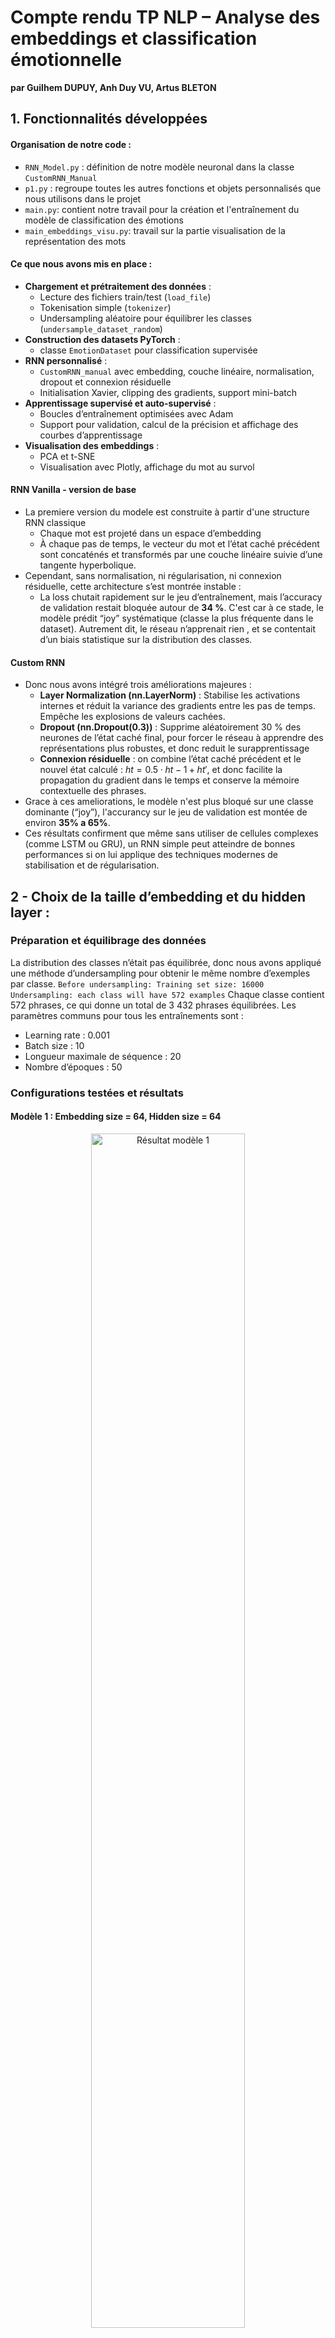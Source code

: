 # Compte rendu TP NLP – Analyse des embeddings et classification émotionnelle
**par Guilhem DUPUY, Anh Duy VU, Artus BLETON**

## 1. Fonctionnalités développées

#### Organisation de notre code :
- `RNN_Model.py` : définition de notre modèle neuronal dans la classe `CustomRNN_Manual`
- `p1.py` : regroupe toutes les autres fonctions et objets personnalisés que nous utilisons dans le projet
- `main.py`: contient notre travail pour la création et l'entraînement du modèle de classification des émotions
- `main_embeddings_visu.py`: travail sur la partie visualisation de la représentation des mots

#### Ce que nous avons mis en place :
- **Chargement et prétraitement des données** :
  - Lecture des fichiers train/test (`load_file`)
  - Tokenisation simple (`tokenizer`)
  - Undersampling aléatoire pour équilibrer les classes (`undersample_dataset_random`)
- **Construction des datasets PyTorch** :
  - classe `EmotionDataset` pour classification supervisée
- **RNN personnalisé** :
  - `CustomRNN_manual` avec embedding, couche linéaire, normalisation, dropout et connexion résiduelle
  - Initialisation Xavier, clipping des gradients, support mini-batch
- **Apprentissage supervisé et auto-supervisé** :
  - Boucles d’entraînement optimisées avec Adam
  - Support pour validation, calcul de la précision et affichage des courbes d’apprentissage
- **Visualisation des embeddings** :
  - PCA et t-SNE
  - Visualisation avec Plotly, affichage du mot au survol

#### RNN Vanilla - version de base
- La premiere version du modele est construite à partir d'une structure RNN classique
  - Chaque mot est projeté dans un espace d’embedding
  - À chaque pas de temps, le vecteur du mot et l’état caché précédent sont concaténés et transformés par une couche linéaire suivie d’une tangente hyperbolique.
- Cependant, sans normalisation, ni régularisation, ni connexion résiduelle, cette architecture s’est montrée instable :
  - La loss chutait rapidement sur le jeu d’entraînement, mais l’accuracy de validation restait bloquée autour de **34 %**. C'est car à ce stade, le modèle prédit “joy” systématique (classe la plus fréquente dans le dataset). Autrement dit, le réseau n’apprenait rien , et se contentait d’un biais statistique sur la distribution des classes.

#### Custom RNN
- Donc nous avons intégré trois améliorations majeures :
  - **Layer Normalization (nn.LayerNorm)** : Stabilise les activations internes et réduit la variance des gradients entre les pas de temps. Empêche les explosions de valeurs cachées.
  - **Dropout (nn.Dropout(0.3))** : Supprime aléatoirement 30 % des neurones de l’état caché final, pour forcer le réseau à apprendre des représentations plus robustes, et donc reduit le surapprentissage
  - **Connexion résiduelle** : on combine l’état caché précédent et le nouvel état calculé : $ht​=0.5⋅ht−1​+ht′​$ , et donc facilite la propagation du gradient dans le temps et conserve la mémoire contextuelle des phrases.
- Grace à ces ameliorations, le modèle n'est plus bloqué sur une classe dominante (“joy”), l'accurancy sur le jeu de validation est montée de environ **35% a 65%**.
- Ces résultats confirment que même sans utiliser de cellules complexes (comme LSTM ou GRU), un RNN simple peut atteindre de bonnes performances si on lui applique des techniques modernes de stabilisation et de régularisation.

## 2 - Choix de la taille d’embedding et du hidden layer :
### Préparation et équilibrage des données
La distribution des classes n’était pas équilibrée, donc nous avons appliqué une méthode d’undersampling pour obtenir le même nombre d’exemples par classe.
`
Before undersampling:
Training set size: 16000
Undersampling: each class will have 572 examples
`
Chaque classe contient 572 phrases, ce qui donne un total de 3 432 phrases équilibrées. Les paramètres communs pour tous les entraînements sont :
- Learning rate : 0.001
- Batch size : 10
- Longueur maximale de séquence : 20
- Nombre d’époques : 50

### Configurations testées et résultats
#### Modèle 1 : Embedding size = 64, Hidden size = 64
<p align="center">
  <img src="Figure_64_64.png" alt="Résultat modèle 1" width="70%">
  <img src="Figure_64_64_confusionmatrix.png" alt="Matrice de confusion modèle 1" width="70%">
</p>
- Résultats d’entraînement : la perte (loss) baisse de **2.08 à 0.02**, l’accuracy atteint environ **53 %**.
- Validation : **Accuracy = 50.00 %.**
- Confusions fréquentes entre anger/sadness, et joy/love/sadness
- Le modèle apprend bien, mais la taille 64 est un peu petite pour représenter les mots correctement.

#### Modèle 2 : Embedding size = 64, Hidden size = 128
<p align="center">
<img src="Figure_64_128.png" alt="Résultat modèle 2" width="70%">
<img src="Figure_64_128_confusionmatrix.png" alt="Matrice de confusion modèle 2" width="70%">
</p>
- Résultats d’entraînement : loss de **2.14 à 0.02**, accuracy moyenne autour de **40 %.**
- Validation : **Accuracy = 40.60 %.**
- Très mauvaise Précision sur l'émotion "anger", sur-prédite par le modèle
- La taille du hidden est plus grande, mais à cause du petit nombre d’exemples (3 432), le modèle généralise mal.

#### Modèle 3 : Embedding size = 128, Hidden size = 64
<p align="center">
<img src="Figure_128_64.png" alt="Résultat modèle 3" width="70%">
<img src="Figure_128_64_confusionmatrix.png" alt="Matrice de confusion modèle 3" width="70%">
</p>
- Résultats d’entraînement : loss de **2.12 à 0.02**, accuracy autour de **48–50 %.**
- Validation : **Accuracy = 50.25 %.**
- Confusions fréquentes entre joy/sadness
- Le modèle apprend mieux les mots (grâce à embedding 128), mais le hidden de 64 est trop petit pour garder toute l’information du contexte.

#### Configuration 4 : Embedding size = 128, Hidden size = 128
<p align="center">
<img src="Figure_128_128.png" alt="Résultat modèle 4" width="70%">
<img src="Figure_128_128_confusionmatrix.png" alt="Matrice de confusion modèle 4" width="70%">
</p>
- Résultats d’entraînement : loss baisse rapidement de **2.07 à 0.02.**, accuracy d’entraînement : environ **63–65 %**.
- Validation : **Accuracy = 65.40 %.**
- Précision obtenue relativement uniforme entre les classes, à l'exception de "fear", légèrement surprédite lorsque l'émotion réelle est "surprise"
- C’est la meilleure configuration, stable et avec la meilleure performance.

### Explication du choix des dimensions
- La taille de l'embedding et du hidden layer affectent directement l'accuracy du modèle RNN.
  - L’embedding transforme chaque mot en un vecteur de nombres réels. Une taille trop petite ne permet pas de bien représenter le sens des mots.
  - Le hidden layer garde l’information du contexte pendant la lecture de la phrase.
- Si ces tailles sont trop grandes par rapport à la quantité de données, le modèle apprend trop les détails du train et fait de l’overfitting.
- Pour notre modèle, le choix 128–128 donne les meilleurs résultats. Nous avons trouvé que : quand les tailles de l’embedding et du hidden layer sont égales, la transmission des informations entre les deux couches est plus simple et cohérente. Le réseau garde mieux les informations importantes sans les perdre ni les compresser. Aussi, le modèle apprend plus vite, reste plus stable et capture mieux les relations entre les mots. C’est pour cette raison que la configuration (128, 128) a obtenu la meilleure précision sur le jeu de validation (65,4 %).

### Conclusion
- La configuration (128, 128) représente un bon équilibre entre la complexité du modèle et la taille du jeu de données. Elle permet au RNN d’apprendre efficacement les caractéristiques sémantiques et émotionnelles des phrases, tout en évitant le surapprentissage.

## 3 - Analyse des embeddings :

#### Fonctionnalités développées / testées :
- Travail rassemblé dans le fichier "main_embeddings_visu.py"
- Réduction de dimension (méthodes PCA et t-SNE testées)
- Visualisation des résultats via l'utilisation de Plotly

#### Choix :
- la réduction de dimensions PCA : 1 dimension semblait prédominer sur la PCA, ce qui fait que les résultats étaient plus alignés donc moins lisibles
- La réduction par t-SNE donnait des résultats plus analysables, et répartis dans l'espace. Idéal pour la recherche d'illustrations de la théorie des analogies vectorielles dans les embeddings.
- Les premières analyses ont été effectuées sur les 200 mots les plus fréquents. Ces analyses étaient polluées par la présence de mots trop communs et de prépositions, (tels que I, You, if, etc ...). Nous avons donc exclu les 50 mots les plus fréquents, pour nous concentrer sur les 200 d'après, plus porteurs de sens.
- En augmentant à 150 le nombre de mots exclus, certains clusters se définissent encore plus clairement. Ces 2 représentations sont enregistrées dans les fichiers "EmbeddingSpace_50wordsExcluded.png" et "EmbeddingSpace_150wordsExcluded.png"

#### Sur la visualisation, identification des principaux clusters :
<p align="center">
<img src="EmbeddingSpace_150wordsExcluded.png" alt="alt text" width="70%">
</p>
- [-25; 65] : cluster interprété comme celui des adjectifs positifs, attribuables à un partenaire romantique (sweet, caring, loving, supporting, mais aussi *hot* et *horny*, apparemment). Tous ces adjectifs sont extrèmement regroupés dans l'espace d'embedding réduit, et identifiés comme quasiment identiques par notre modèle RNN. C'est le cluster le mieux défini visuellement.
- [-58; -9] : cluster des adjectifs associés au danger (cold, agitated, angry, dangerous, irritated)
- [-10; 2] : cluster de la timidité (Insecure, unsure, intimidated, anxious ...)
- Note : les clusters, même plus petits, semblent finalement rendre compte de la classe grammaticale des mots : adjectifs, verbes, noms ...

#### Illustrations trouvées du théorème des analogies vectorielles dans les embeddings :
- Le vecteur du mot "No" semble utilisé pour qualifier plusieurs types de relations dans notre espace (vecteur [37;-37])
- Exemple 1 : utilisation de négation classique. Une distance similaire au vecteur "no" entre "didn't" et "doing".
- Exemple 2 : utilisation pour distinguer un mot et son contraire : relation observée entre "good" et "bad", entre "Always" et "Never".

#### Conclusions :
- Globalement, ces visualisations donnent une bonne intuition de la façon dont le modèle encode le sens des mots et des relations entre eux. On retrouve bien certaines relations classiques comme la négation, ce qui confirme que le modèle capture des analogies entre mots.
- Cet exemple illustre l'intéret du part-of-speech tagging (POS-tagging) dans le NLP : notre modèle semble accorder beaucoup d'importance à la classe grammaticale des mots. Avoir des données déjà étiquetées doit permettre d'améliorer et accélérer sensiblement l'apprentissage.
- La réduction par t-SNE semble plus adaptée à cet usage. D’après nos recherches, cela vient du fait que cette méthode est non-linéaire et cherche à préserver les distances locales tout en étirant les zones de faible densité. t-SNE est donc plus susceptible de révéler des nuances subtiles, que PCA pourrait “écraser” par son approche linéaire brute.
- L’apprentissage auto-supervisé (contexte => mot) devrait permettre de renforcer ces liens et de rendre les embeddings encore plus représentatifs.
